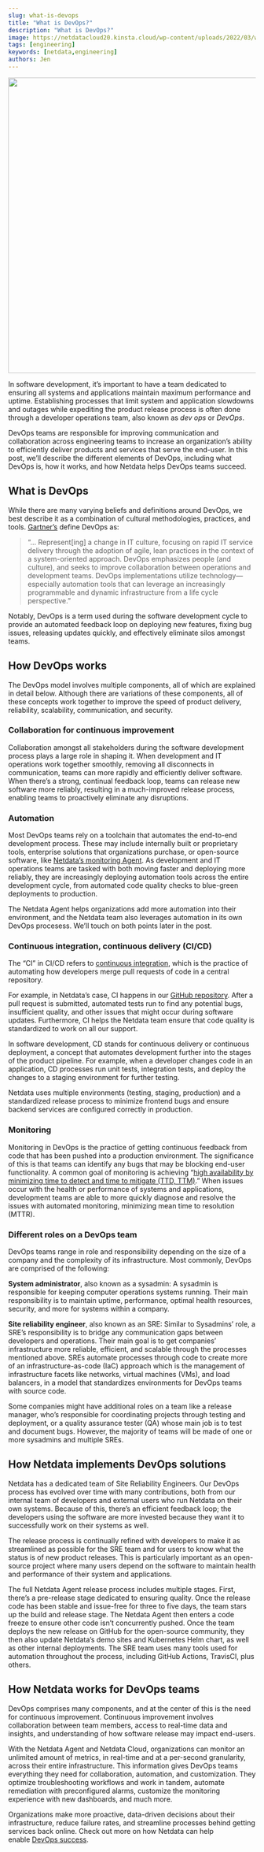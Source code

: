 ```yaml
---
slug: what-is-devops
title: "What is DevOps?"
description: "What is DevOps?"
image: https://netdatacloud20.kinsta.cloud/wp-content/uploads/2022/03/what-is-devops.png
tags: [engineering]
keywords: [netdata,engineering]
authors: Jen
---
```


<!--truncate-->

<img class="alignnone size-full wp-image-16550" src="https://netdatacloud20.kinsta.cloud/wp-content/uploads/2022/03/what-is-devops.png" alt="" width="1024" height="600" />

In software development, it’s important to have a team dedicated to ensuring all systems and applications maintain maximum performance and uptime. Establishing processes that limit system and application slowdowns and outages while expediting the product release process is often done through a developer operations team, also known as <em>dev ops</em> or <em>DevOps</em>.

DevOps teams are responsible for improving communication and collaboration across engineering teams to increase an organization’s ability to efficiently deliver products and services that serve the end-user. In this post, we’ll describe the different elements of DevOps, including what DevOps is, how it works, and how Netdata helps DevOps teams succeed.
<h2>What is DevOps</h2>
While there are many varying beliefs and definitions around DevOps, we best describe it as a combination of cultural methodologies, practices, and tools. <a href="https://www.gartner.com/en/information-technology/glossary/devops" target="_blank" rel="noopener noreferrer">Gartner’s</a> define DevOps as:
<blockquote>“… Represent[ing] a change in IT culture, focusing on rapid IT service delivery through the adoption of agile, lean practices in the context of a system-oriented approach. DevOps emphasizes people (and culture), and seeks to improve collaboration between operations and development teams. DevOps implementations utilize technology— especially automation tools that can leverage an increasingly programmable and dynamic infrastructure from a life cycle perspective.”</blockquote>
Notably, DevOps is a term used during the software development cycle to provide an automated feedback loop on deploying new features, fixing bug issues, releasing updates quickly, and effectively eliminate silos amongst teams.
<h2>How DevOps works</h2>
The DevOps model involves multiple components, all of which are explained in detail below. Although there are variations of these components, all of these concepts work together to improve the speed of product delivery, reliability, scalability, communication, and security.
<h3>Collaboration for continuous improvement</h3>
Collaboration amongst all stakeholders during the software development process plays a large role in shaping it. When development and IT operations work together smoothly, removing all disconnects in communication, teams can more rapidly and efficiently deliver software. When there’s a strong, continual feedback loop, teams can release new software more reliably, resulting in a much-improved release process, enabling teams to proactively eliminate any disruptions.
<h3>Automation</h3>
Most DevOps teams rely on a toolchain that automates the end-to-end development process. These may include internally built or proprietary tools, enterprise solutions that organizations purchase, or open-source software, like <a href="https://staging-www.netdata.cloud/agent/" target="_blank" rel="noopener noreferrer">Netdata’s monitoring Agent</a>. As development and IT operations teams are tasked with both moving faster and deploying more reliably, they are increasingly deploying automation tools across the entire development cycle, from automated code quality checks to blue-green deployments to production.

The Netdata Agent helps organizations add more automation into their environment, and the Netdata team also leverages automation in its own DevOps procesess. We’ll touch on both points later in the post.
<h3>Continuous integration, continuous delivery (CI/CD)</h3>
The “CI” in CI/CD refers to <a href="https://www.atlassian.com/continuous-delivery/continuous-integration">continuous integration</a>, which is the practice of automating how developers merge pull requests of code in a central repository.

For example, in Netdata’s case, CI happens in our <a href="https://github.com/netdata/netdata" target="_blank" rel="noopener noreferrer">GitHub repository</a>. After a pull request is submitted, automated tests run to find any potential bugs, insufficient quality, and other issues that might occur during software updates. Furthermore, CI helps the Netdata team ensure that code quality is standardized to work on all our support.

In software development, CD stands for continuous delivery or continuous deployment, a concept that automates development further into the stages of the product pipeline. For example, when a developer changes code in an application, CD processes run unit tests, integration tests, and deploy the changes to a staging environment for further testing.

Netdata uses multiple environments (testing, staging, production) and a standardized release process to minimize frontend bugs and ensure backend services are configured correctly in production.
<h3>Monitoring</h3>
Monitoring in DevOps is the practice of getting continuous feedback from code that has been pushed into a production environment. The significance of this is that teams can identify any bugs that may be blocking end-user functionality. A common goal of monitoring is achieving “<a href="https://docs.microsoft.com/en-us/azure/devops/learn/what-is-monitoring" target="_blank" rel="noopener noreferrer">high availability by minimizing time to detect and time to mitigate (TTD, TTM)</a>.” When issues occur with the health or performance of systems and applications, development teams are able to more quickly diagnose and resolve the issues with automated monitoring, minimizing mean time to resolution (MTTR).
<h3>Different roles on a DevOps team</h3>
DevOps teams range in role and responsibility depending on the size of a company and the complexity of its infrastructure. Most commonly, DevOps are comprised of the following:

<strong>System administrator</strong>, also known as a sysadmin: A sysadmin is responsible for keeping computer operations systems running. Their main responsibility is to maintain uptime, performance, optimal health resources, security, and more for systems within a company.

<strong>Site reliability engineer</strong>, also known as an SRE: Similar to Sysadmins’ role, a SRE’s responsibility is to bridge any communication gaps between developers and operations. Their main goal is to get companies’ infrastructure more reliable, efficient, and scalable through the processes mentioned above. SREs automate processes through code to create more of an infrastructure-as-code (IaC) approach which is the management of infrastructure facets like networks, virtual machines (VMs), and load balancers, in a model that standardizes environments for DevOps teams with source code.

Some companies might have additional roles on a team like a release manager, who’s responsible for coordinating projects through testing and deployment, or a quality assurance tester (QA) whose main job is to test and document bugs. However, the majority of teams will be made of one or more sysadmins and multiple SREs.
<h2>How Netdata implements DevOps solutions</h2>
Netdata has a dedicated team of Site Reliability Engineers. Our DevOps process has evolved over time with many contributions, both from our internal team of developers and external users who run Netdata on their own systems. Because of this, there’s an efficient feedback loop; the developers using the software are more invested because they want it to successfully work on their systems as well.

The release process is continually refined with developers to make it as streamlined as possible for the SRE team and for users to know what the status is of new product releases. This is particularly important as an open-source project where many users depend on the software to maintain health and performance of their system and applications.

The full Netdata Agent release process includes multiple stages. First, there’s a pre-release stage dedicated to ensuring quality. Once the release code has been stable and issue-free for three to five days, the team stars up the build and release stage. The Netdata Agent then enters a code freeze to ensure other code isn’t concurrently pushed. Once the team deploys the new release on GitHub for the open-source community, they then also update Netdata’s demo sites and Kubernetes Helm chart, as well as other internal deployments. The SRE team uses many tools used for automation throughout the process, including GitHub Actions, TravisCI, plus others.
<h2>How Netdata works for DevOps teams</h2>
DevOps comprises many components, and at the center of this is the need for continuous improvement. Continuous improvement involves collaboration between team members, access to real-time data and insights, and understanding of how software release may impact end-users.

With the Netdata Agent and Netdata Cloud, organizations can monitor an unlimited amount of metrics, in real-time and at a per-second granularity, across their entire infrastructure. This information gives DevOps teams everything they need for collaboration, automation, and customization. They optimize troubleshooting workflows and work in tandem, automate remediation with preconfigured alarms, customize the monitoring experience with new dashboards, and much more.

Organizations make more proactive, data-driven decisions about their infrastructure, reduce failure rates, and streamline processes behind getting services back online. Check out more on how Netdata can help enable <a href="https://staging-www.netdata.cloud/devops-with-netdata/" target="_blank" rel="noopener noreferrer">DevOps success</a>.
